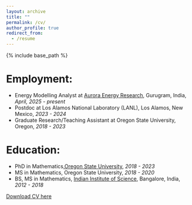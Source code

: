 ```yaml
---
layout: archive
title: ""
permalink: /cv/
author_profile: true
redirect_from:
  - /resume
---
```


{% include base_path %}

Employment: 
======
* Energy Modelling Analyst at [Aurora Energy Research](https://auroraer.com), Gurugram, India, *April, 2025 - present*
* Postdoc at Los Alamos National Laboratory (LANL), Los Alamos, New Mexico, *2023 - 2024*
* Graduate Research/Teaching Assistant at Oregon State University, Oregon, *2018 - 2023*

Education:
======
* PhD in Mathematics,[Oregon State University](https://math.oregonstate.edu), *2018 - 2023*
* MS in Mathematics, Oregon State University, *2018 - 2020*
* BS, MS in Mathematics, [Indian Institute of Science](http://www.math.iisc.ac.in), Bangalore, India, *2012 - 2018*

[Download CV here](/files/resume_2.pdf)
